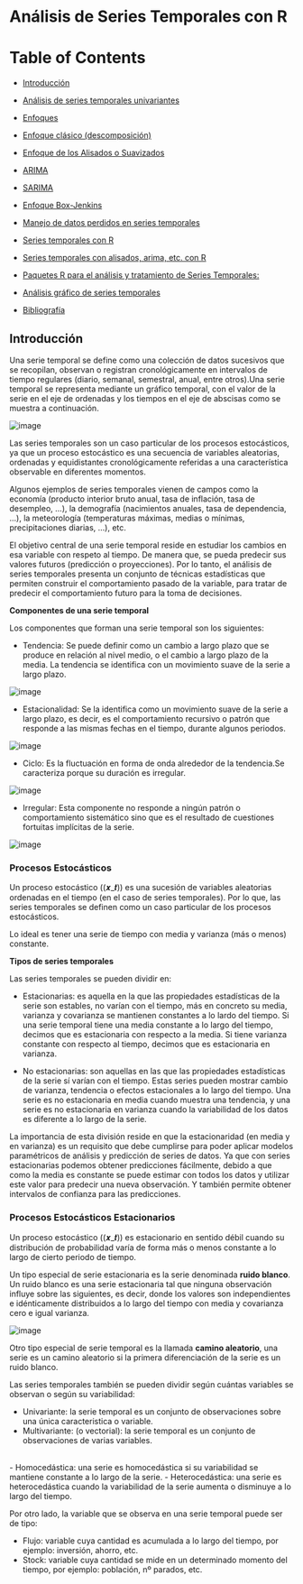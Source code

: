 # Análisis de Series Temporales con R

Table of Contents
=================

* [Introducción](#introducción)
* [Análisis de series temporales univariantes](#análisis-de-series-temporales-univariantes)
* [Enfoques](#enfoques)
* [Enfoque clásico (descomposición)](#enfoque-clásico)
* [Enfoque de los Alisados o Suavizados](#enfoque-de-los-alisados-o-suavizados)
* [ARIMA](#arima-(autoregresive-integrated-moving-average))
* [SARIMA](#sarima-(seasonal-autoregresive-integrated-moving-average))
* [Enfoque Box-Jenkins](#enfoque-box-jenkins-1)

* [Manejo de datos perdidos en series temporales](#manejo-de-datos-perdidos-en-series-temporales)
* [Series temporales con R](#series-temporales-con-r)
* [Series temporales con alisados, arima, etc. con R](#series-temporales-con-alisados-arima-etc-con-r)
* [Paquetes R para el análisis y tratamiento de Series Temporales:](#paquetes-r-para-el-análisis-y-tratamiento-de-series-temporales)
* [Análisis gráfico de series temporales](#análisis-gráfico-de-series-temporales)

* [Bibliografía](#bibliografía)

## Introducción

Una serie temporal se define como una colección de datos sucesivos que se recopilan, observan o registran cronológicamente en intervalos de tiempo regulares (diario, semanal, semestral, anual, entre otros).Una serie temporal se representa mediante un gráfico temporal, con el valor de la serie en el eje de ordenadas y los tiempos en el eje de abscisas como se muestra a continuación.

![image](https://user-images.githubusercontent.com/51028737/113069131-e4786600-917c-11eb-99a7-843da08390d5.png)

Las series temporales son un caso particular de los procesos estocásticos, ya que un proceso estocástico es una secuencia de variables aleatorias, ordenadas y equidistantes cronológicamente referidas a una característica observable en diferentes momentos.

Algunos ejemplos de series temporales vienen de campos como la economía (producto interior bruto anual, tasa de inflación, tasa de desempleo, ...),  la demografía (nacimientos anuales, tasa de dependencia, ...), la meteorología (temperaturas máximas, medias o mínimas, precipitaciones diarias, ...), etc.

El objetivo central de una serie temporal reside en estudiar los cambios en esa variable con respeto al tiempo. De manera que, se pueda predecir sus valores futuros (predicción o proyecciones). Por lo tanto, el análisis de series temporales presenta un conjunto de técnicas estadísticas que permiten construir el comportamiento pasado de la variable, para tratar de predecir el comportamiento futuro para la toma de decisiones.

**Componentes de una serie temporal**

Los componentes que forman una serie temporal son los siguientes:

- Tendencia: Se puede definir como un cambio a largo plazo que se produce en relación al nivel medio, o el cambio a largo plazo de la media. La tendencia se identifica con un movimiento suave de la serie a largo plazo.

![image](https://user-images.githubusercontent.com/51028737/113071715-90708000-9182-11eb-83d1-aca5b977a295.png)

- Estacionalidad: Se la  identifica como un movimiento suave de la serie a largo plazo, es decir, es el comportamiento recursivo o patrón  que responde a las mismas fechas en el tiempo, durante  algunos periodos.

![image](https://user-images.githubusercontent.com/51028737/113071742-9e260580-9182-11eb-8d18-1256b2c4610a.png)


- Ciclo: Es la fluctuación en forma de onda alrededor de la tendencia.Se caracteriza porque su duración es irregular.

![image](https://user-images.githubusercontent.com/51028737/113071770-aed67b80-9182-11eb-868c-ceff1b3ba2c0.png)


- Irregular: Esta componente no responde a ningún patrón o comportamiento sistemático sino que es el resultado de cuestiones  fortuitas implícitas de la serie.

![image](https://user-images.githubusercontent.com/51028737/113071115-55218180-9181-11eb-80b2-a56f7f33a414.png)


### Procesos Estocásticos

Un proceso estocástico \((𝒙_𝒕)\) es una sucesión de variables  aleatorias ordenadas en el tiempo (en el caso de series temporales). Por lo que, las series temporales se definen como un caso particular de los procesos estocásticos.

Lo ideal es tener una serie de tiempo con media y varianza (más o menos) constante.

**Tipos de series temporales**

Las series temporales se pueden dividir en:

- Estacionarias: es aquella en la que las propiedades estadísticas de la serie son estables, no varían con el tiempo, más en concreto su media, varianza y covarianza se mantienen constantes a lo lardo del tiempo. Si una serie temporal tiene una media constante a lo largo del tiempo, decimos que es estacionaria con respecto a la media. Si tiene varianza constante con respecto al tiempo, decimos que es estacionaria en varianza.

- No estacionarias: son aquellas en las que las propiedades estadísticas de la serie sí varían con el tiempo. Estas series pueden mostrar cambio de varianza, tendencia o efectos estacionales a lo largo del tiempo. Una serie es no estacionaria en media cuando muestra una tendencia, y una serie es no estacionaria en varianza cuando la variabilidad de los datos es diferente a lo largo de la serie.

La importancia de esta división reside en que la estacionaridad (en media y en varianza) es un requisito que debe cumplirse para poder aplicar modelos paramétricos de análisis y predicción de series de datos. Ya que con series estacionarias podemos obtener predicciones fácilmente, debido a que como la media es constante se puede estimar con todos los datos y utilizar este valor para predecir una nueva observación. Y también permite obtener intervalos de confianza para las predicciones. 

### Procesos Estocásticos Estacionarios

Un proceso estocástico \((𝒙_𝒕)\) es estacionario en sentido débil cuando su distribución de probabilidad varía de forma más o menos constante a lo largo de cierto periodo de tiempo.

Un tipo especial de serie estacionaria es la serie denominada **ruido blanco**. Un ruido blanco es una serie estacionaria tal que ninguna observación influye sobre las siguientes, es decir, donde los valores son independientes e idénticamente distribuidos a lo largo del tiempo con media y covarianza cero e igual varianza.

![image](https://user-images.githubusercontent.com/51028737/113071563-3ff92280-9182-11eb-8e04-ef9191c282df.png)

Otro tipo especial de serie temporal es la llamada **camino aleatorio**, una serie es un camino aleatorio si la primera diferenciación de la serie es un ruido blanco.

Las series temporales también se pueden dividir según cuántas variables se observan o según su variabilidad:

- Univariante: la serie temporal es un conjunto de observaciones sobre una única caracteristica o variable.
- Multivariante: (o vectorial): la serie temporal es un conjunto de observaciones de varias variables. <br>
<br>
- Homocedástica: una serie es homocedástica si su variabilidad se mantiene constante a lo largo de la serie.
- Heterocedástica: una serie es heterocedástica cuando la variabilidad de la serie aumenta o disminuye a lo largo del tiempo.

Por otro lado, la variable que se observa en una serie temporal puede ser de tipo:

- Flujo: variable cuya cantidad es acumulada a lo largo del tiempo, por ejemplo: inversión, ahorro, etc.
- Stock: variable cuya cantidad se mide en un determinado momento del tiempo, por ejemplo: población, nº parados, etc.


